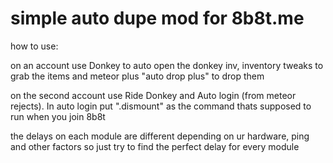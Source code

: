 # simple auto dupe mod for 8b8t.me 

how to use:

on an account use Donkey to auto open the donkey inv, inventory tweaks to grab the items and meteor plus "auto drop plus" to drop them

on the second account use Ride Donkey and Auto login (from meteor rejects). In auto login put ".dismount" as the command thats supposed to run when you join 8b8t

the delays on each module are different depending on ur hardware, ping and other factors so just try to find the perfect delay for every module
